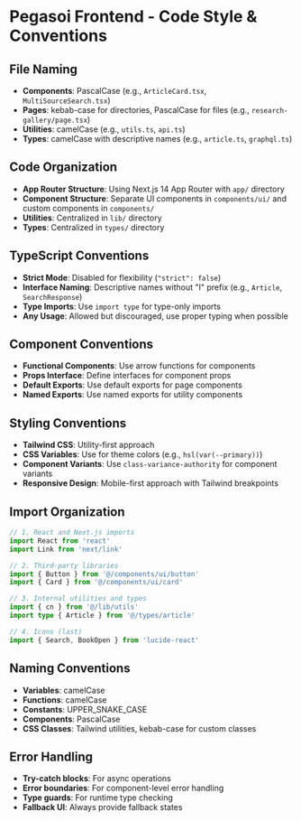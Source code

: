 # Pegasoi Frontend - Code Style & Conventions

## File Naming
- **Components**: PascalCase (e.g., `ArticleCard.tsx`, `MultiSourceSearch.tsx`)
- **Pages**: kebab-case for directories, PascalCase for files (e.g., `research-gallery/page.tsx`)
- **Utilities**: camelCase (e.g., `utils.ts`, `api.ts`)
- **Types**: camelCase with descriptive names (e.g., `article.ts`, `graphql.ts`)

## Code Organization
- **App Router Structure**: Using Next.js 14 App Router with `app/` directory
- **Component Structure**: Separate UI components in `components/ui/` and custom components in `components/`
- **Utilities**: Centralized in `lib/` directory
- **Types**: Centralized in `types/` directory

## TypeScript Conventions
- **Strict Mode**: Disabled for flexibility (`"strict": false`)
- **Interface Naming**: Descriptive names without "I" prefix (e.g., `Article`, `SearchResponse`)
- **Type Imports**: Use `import type` for type-only imports
- **Any Usage**: Allowed but discouraged, use proper typing when possible

## Component Conventions
- **Functional Components**: Use arrow functions for components
- **Props Interface**: Define interfaces for component props
- **Default Exports**: Use default exports for page components
- **Named Exports**: Use named exports for utility components

## Styling Conventions
- **Tailwind CSS**: Utility-first approach
- **CSS Variables**: Use for theme colors (e.g., `hsl(var(--primary))`)
- **Component Variants**: Use `class-variance-authority` for component variants
- **Responsive Design**: Mobile-first approach with Tailwind breakpoints

## Import Organization
```typescript
// 1. React and Next.js imports
import React from 'react'
import Link from 'next/link'

// 2. Third-party libraries
import { Button } from '@/components/ui/button'
import { Card } from '@/components/ui/card'

// 3. Internal utilities and types
import { cn } from '@/lib/utils'
import type { Article } from '@/types/article'

// 4. Icons (last)
import { Search, BookOpen } from 'lucide-react'
```

## Naming Conventions
- **Variables**: camelCase
- **Functions**: camelCase
- **Constants**: UPPER_SNAKE_CASE
- **Components**: PascalCase
- **CSS Classes**: Tailwind utilities, kebab-case for custom classes

## Error Handling
- **Try-catch blocks**: For async operations
- **Error boundaries**: For component-level error handling
- **Type guards**: For runtime type checking
- **Fallback UI**: Always provide fallback states